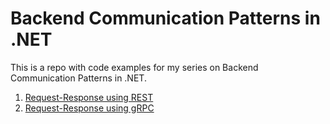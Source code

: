 # Backend Communication Patterns in .NET

This is a repo with code examples for my series on Backend Communication Patterns in .NET.

1. [Request-Response using REST](https://medium.com/@kova98/request-response-in-net-with-httpclient-5ed73941e037)
2. [Request-Response using gRPC](https://medium.com/@kova98/faster-request-response-in-net-with-grpc-d0b7b4604cb9)
